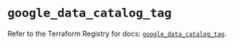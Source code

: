 # `google_data_catalog_tag`

Refer to the Terraform Registry for docs: [`google_data_catalog_tag`](https://registry.terraform.io/providers/hashicorp/google/6.42.0/docs/resources/data_catalog_tag).
